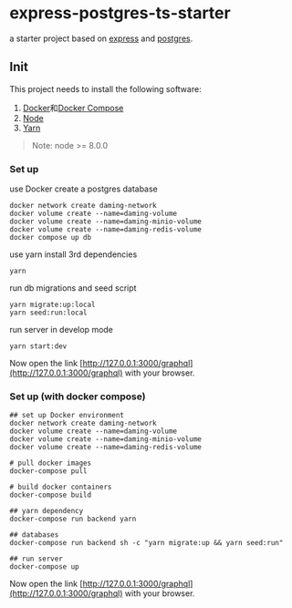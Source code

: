 # express-postgres-ts-starter

a starter project based on [express](https://expressjs.com/) and [postgres](https://www.postgresql.org/).

## Init

This project needs to install the following software:

1. [Docker](https://www.docker.com/)和[Docker Compose](https://docs.docker.com/engine/reference/commandline/compose/)
2. [Node](https://nodejs.org/)
3. [Yarn](https://classic.yarnpkg.com/lang/en/)

> Note: node >= 8.0.0

### Set up

use Docker create a postgres database

```
docker network create daming-network
docker volume create --name=daming-volume
docker volume create --name=daming-minio-volume
docker volume create --name=daming-redis-volume
docker compose up db
```

use yarn install 3rd dependencies

```
yarn
```

run db migrations and seed script

```
yarn migrate:up:local
yarn seed:run:local
```

run server in develop mode

```
yarn start:dev
```

Now open the link [http://127.0.0.1:3000/graphql](http://127.0.0.1:3000/graphql) with your browser.

### Set up (with docker compose)

```shell
## set up Docker environment
docker network create daming-network
docker volume create --name=daming-volume
docker volume create --name=daming-minio-volume
docker volume create --name=daming-redis-volume

# pull docker images
docker-compose pull

# build docker containers
docker-compose build

## yarn dependency
docker-compose run backend yarn

## databases
docker-compose run backend sh -c "yarn migrate:up && yarn seed:run"

## run server
docker-compose up

```

Now open the link [http://127.0.0.1:3000/graphql](http://127.0.0.1:3000/graphql) with your browser.
